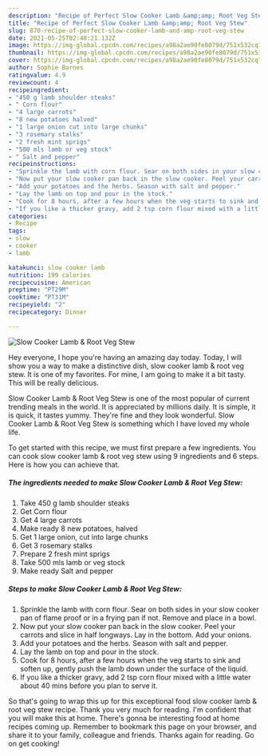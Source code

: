 ```yaml
---
description: "Recipe of Perfect Slow Cooker Lamb &amp;amp; Root Veg Stew"
title: "Recipe of Perfect Slow Cooker Lamb &amp;amp; Root Veg Stew"
slug: 870-recipe-of-perfect-slow-cooker-lamb-and-amp-root-veg-stew
date: 2021-05-25T02:48:21.132Z
image: https://img-global.cpcdn.com/recipes/a98a2ae90fe8079d/751x532cq70/slow-cooker-lamb-root-veg-stew-recipe-main-photo.jpg
thumbnail: https://img-global.cpcdn.com/recipes/a98a2ae90fe8079d/751x532cq70/slow-cooker-lamb-root-veg-stew-recipe-main-photo.jpg
cover: https://img-global.cpcdn.com/recipes/a98a2ae90fe8079d/751x532cq70/slow-cooker-lamb-root-veg-stew-recipe-main-photo.jpg
author: Sophie Barnes
ratingvalue: 4.9
reviewcount: 4
recipeingredient:
- "450 g lamb shoulder steaks"
- " Corn flour"
- "4 large carrots"
- "8 new potatoes halved"
- "1 large onion cut into large chunks"
- "3 rosemary stalks"
- "2 fresh mint sprigs"
- "500 mls lamb or veg stock"
- " Salt and pepper"
recipeinstructions:
- "Sprinkle the lamb with corn flour. Sear on both sides in your slow cooker pan of flame proof or in a frying pan if not. Remove and place in a bowl."
- "Now put your slow cooker pan back in the slow cooker. Peel your carrots and slice in half longways. Lay in the bottom. Add your onions."
- "Add your potatoes and the herbs. Season with salt and pepper."
- "Lay the lamb on top and pour in the stock."
- "Cook for 8 hours, after a few hours when the veg starts to sink and soften up, gently push the lamb down under the surface of the liquid."
- "If you like a thicker gravy, add 2 tsp corn flour mixed with a little water about 40 mins before you plan to serve it."
categories:
- Recipe
tags:
- slow
- cooker
- lamb

katakunci: slow cooker lamb 
nutrition: 199 calories
recipecuisine: American
preptime: "PT29M"
cooktime: "PT31M"
recipeyield: "2"
recipecategory: Dinner

---
```



![Slow Cooker Lamb &amp; Root Veg Stew](https://img-global.cpcdn.com/recipes/a98a2ae90fe8079d/751x532cq70/slow-cooker-lamb-root-veg-stew-recipe-main-photo.jpg)

Hey everyone, I hope you're having an amazing day today. Today, I will show you a way to make a distinctive dish, slow cooker lamb &amp; root veg stew. It is one of my favorites. For mine, I am going to make it a bit tasty. This will be really delicious.



Slow Cooker Lamb &amp; Root Veg Stew is one of the most popular of current trending meals in the world. It is appreciated by millions daily. It is simple, it is quick, it tastes yummy. They're fine and they look wonderful. Slow Cooker Lamb &amp; Root Veg Stew is something which I have loved my whole life.


To get started with this recipe, we must first prepare a few ingredients. You can cook slow cooker lamb &amp; root veg stew using 9 ingredients and 6 steps. Here is how you can achieve that.

<!--inarticleads1-->

##### The ingredients needed to make Slow Cooker Lamb &amp; Root Veg Stew:

1. Take 450 g lamb shoulder steaks
1. Get  Corn flour
1. Get 4 large carrots
1. Make ready 8 new potatoes, halved
1. Get 1 large onion, cut into large chunks
1. Get 3 rosemary stalks
1. Prepare 2 fresh mint sprigs
1. Take 500 mls lamb or veg stock
1. Make ready  Salt and pepper




<!--inarticleads2-->

##### Steps to make Slow Cooker Lamb &amp; Root Veg Stew:

1. Sprinkle the lamb with corn flour. Sear on both sides in your slow cooker pan of flame proof or in a frying pan if not. Remove and place in a bowl.
1. Now put your slow cooker pan back in the slow cooker. Peel your carrots and slice in half longways. Lay in the bottom. Add your onions.
1. Add your potatoes and the herbs. Season with salt and pepper.
1. Lay the lamb on top and pour in the stock.
1. Cook for 8 hours, after a few hours when the veg starts to sink and soften up, gently push the lamb down under the surface of the liquid.
1. If you like a thicker gravy, add 2 tsp corn flour mixed with a little water about 40 mins before you plan to serve it.




So that's going to wrap this up for this exceptional food slow cooker lamb &amp; root veg stew recipe. Thank you very much for reading. I'm confident that you will make this at home. There's gonna be interesting food at home recipes coming up. Remember to bookmark this page on your browser, and share it to your family, colleague and friends. Thanks again for reading. Go on get cooking!
